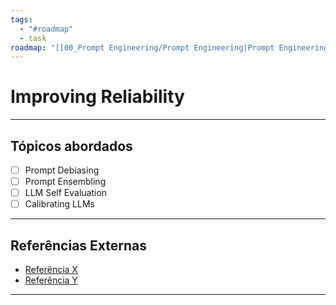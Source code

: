 ```yaml
---
tags:
  - "#roadmap"
  - task
roadmap: "[[00_Prompt Engineering/Prompt Engineering|Prompt Engineering]]"
---
```


# Improving Reliability

---
## Tópicos abordados

- [ ] Prompt Debiasing
- [ ] Prompt Ensembling
- [ ] LLM Self Evaluation
- [ ] Calibrating LLMs

---

## Referências Externas
- [Referência X](https://google.com)
- [Referência Y](https://google.com)

---
